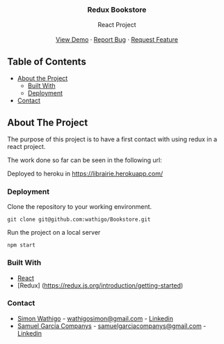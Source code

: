  <h3 align="center">Redux Bookstore</h3>

  <p align="center">
    React Project
    <br />
    <br />
    <a href="">View Demo</a>
    ·
    <a href="#">Report Bug</a>
    ·
    <a href="#">Request Feature</a>
  </p>
</p>


<!-- TABLE OF CONTENTS -->
## Table of Contents

* [About the Project](#about-the-project)
  * [Built With](#built-with)
  * [Deployment](#Deployment)
* [Contact](#Contact)




<!-- ABOUT THE PROJECT -->
## About The Project
The purpose of this project is to have a first contact with using redux in a react project.

The work done so far can be seen in the following url:

Deployed to heroku in https://librairie.herokuapp.com/ 

### Deployment

Clone the repository to your working environment.

```
git clone git@github.com:wathigo/Bookstore.git
```

Run the project on a local server

```
npm start
```



### Built With
* [React](https://reactjs.org/)
* [Redux] (https://redux.js.org/introduction/getting-started)

### Contact
* [Simon Wathigo](https://github.com/wathigo) - wathigosimon@gmail.com - [Linkedin](https://www.linkedin.com/in/simon-wathigo-445370183/)
* [Samuel García Companys](https://github.com/samgaco) - samuelgarciacompanys@gmail.com - [Linkedin](https://www.linkedin.com/in/samuel-garc%C3%ADa-companys-0a848284/)

